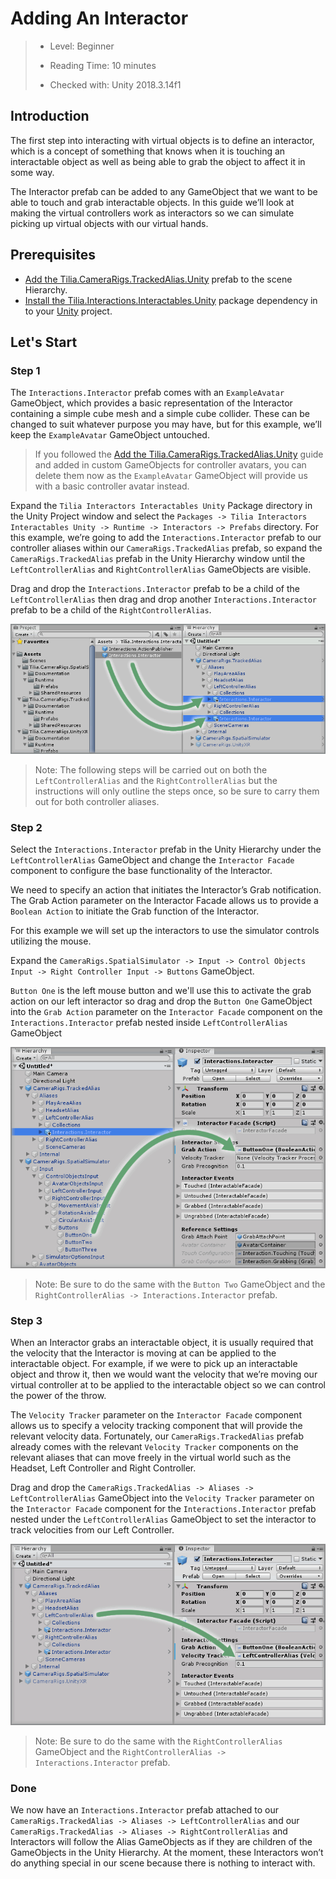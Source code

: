 # Adding An Interactor

> * Level: Beginner
>
> * Reading Time: 10 minutes
>
> * Checked with: Unity 2018.3.14f1

## Introduction

The first step into interacting with virtual objects is to define an interactor, which is a concept of something that knows when it is touching an interactable object as well as being able to grab the object to affect it in some way.

The Interactor prefab can be added to any GameObject that we want to be able to touch and grab interactable objects. In this guide we’ll look at making the virtual controllers work as interactors so we can simulate picking up virtual objects with our virtual hands.

## Prerequisites

* [Add the Tilia.CameraRigs.TrackedAlias.Unity] prefab to the scene Hierarchy.
* [Install the Tilia.Interactions.Interactables.Unity] package dependency in to your [Unity] project.

## Let's Start

### Step 1

The `Interactions.Interactor` prefab comes with an `ExampleAvatar` GameObject, which provides a basic representation of the Interactor containing a simple cube mesh and a simple cube collider. These can be changed to suit whatever purpose you may have, but for this example, we’ll keep the `ExampleAvatar` GameObject untouched.

> If you followed the [Add the Tilia.CameraRigs.TrackedAlias.Unity] guide and added in custom GameObjects for controller avatars, you can delete them now as the `ExampleAvatar` GameObject will provide us with a basic controller avatar instead.

Expand the `Tilia Interactors Interactables Unity` Package directory in the Unity Project window and select the `Packages -> Tilia Interactors Interactables Unity -> Runtime -> Interactors -> Prefabs` directory. For this example, we’re going to add the `Interactions.Interactor` prefab to our controller aliases within our `CameraRigs.TrackedAlias` prefab, so expand the `CameraRigs.TrackedAlias` prefab in the Unity Hierarchy window until the `LeftControllerAlias` and `RightControllerAlias` GameObjects are visible.

Drag and drop the `Interactions.Interactor` prefab to be a child of the `LeftControllerAlias` then drag and drop another `Interactions.Interactor` prefab to be a child of the `RightControllerAlias`.

![Making Interactor Prefab AChild Of Left And Right Alias](assets/images/MakingInteractorPrefabAChildOfLeftAndRightAlias.png)

> Note: The following steps will be carried out on both the `LeftControllerAlias` and the `RightControllerAlias` but the instructions will only outline the steps once, so be sure to carry them out for both controller aliases.

### Step 2

Select the `Interactions.Interactor` prefab in the Unity Hierarchy under the `LeftControllerAlias` GameObject and change the `Interactor Facade` component to configure the base functionality of the Interactor.

We need to specify an action that initiates the Interactor’s Grab notification. The Grab Action parameter on the Interactor Facade allows us to provide a `Boolean Action` to initiate the Grab function of the Interactor.

For this example we will set up the interactors to use the simulator controls utilizing the mouse.

Expand the `CameraRigs.SpatialSimulator -> Input -> Control Objects Input -> Right Controller Input -> Buttons` GameObject.

`Button One` is the left mouse button and we'll use this to activate the grab action on our left interactor so drag and drop the `Button One` GameObject into the `Grab Action` parameter on the `Interactor Facade` component on the `Interactions.Interactor` prefab nested inside `LeftControllerAlias` GameObject

![Drag And Drop Button One Into Grab Activation Parameter](assets/images/DragAndDropButtonOneIntoGrabActivationParameter.png)

> Note: Be sure to do the same with the `Button Two` GameObject and the `RightControllerAlias -> Interactions.Interactor` prefab.

### Step 3

When an Interactor grabs an interactable object, it is usually required that the velocity that the Interactor is moving at can be applied to the interactable object. For example, if we were to pick up an interactable object and throw it, then we would want the velocity that we’re moving our virtual controller at to be applied to the interactable object so we can control the power of the throw.

The `Velocity Tracker` parameter on the `Interactor Facade` component allows us to specify a velocity tracking component that will provide the relevant velocity data. Fortunately, our `CameraRigs.TrackedAlias` prefab already comes with the relevant `Velocity Tracker` components on the relevant aliases that can move freely in the virtual world such as the Headset, Left Controller and Right Controller.

Drag and drop the `CameraRigs.TrackedAlias -> Aliases -> LeftControllerAlias` GameObject into the `Velocity Tracker` parameter on the `Interactor Facade` component for the `Interactions.Interactor` prefab nested under the `LeftControllerAlias` GameObject to set the interactor to track velocities from our Left Controller.

![Drag And Drop Left Controller Alias Into Velocity Tracker Parameter](assets/images/DragAndDropLeftControllerAliasIntoVelocityTrackerParameter.png)

> Note: Be sure to do the same with the `RightControllerAlias` GameObject and the `RightControllerAlias -> Interactions.Interactor` prefab.

### Done

We now have an `Interactions.Interactor` prefab attached to our `CameraRigs.TrackedAlias -> Aliases -> LeftControllerAlias` and our `CameraRigs.TrackedAlias -> Aliases -> RightControllerAlias` and Interactors will follow the Alias GameObjects as if they are children of the GameObjects in the Unity Hierarchy. At the moment, these Interactors won’t do anything special in our scene because there is nothing to interact with.

[Add the Tilia.CameraRigs.TrackedAlias.Unity]: https://github.com/ExtendRealityLtd/Tilia.CameraRigs.TrackedAlias.Unity/tree/master/Documentation/HowToGuides/AddingATrackedAlias
[Install the Tilia.Interactions.Interactables.Unity]: ../Installation/README.md
[Unity]: https://unity3d.com/